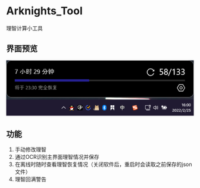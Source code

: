 # Arknights_Tool
理智计算小工具

## 界面预览
![image](https://github.com/KINOVE/Arknighs_Tool/blob/main/Arknights_Tool/images/1.png)

## 功能
1. 手动修改理智
2. 通过OCR识别主界面理智情况并保存
3. 在离线时随时查看理智恢复情况（关闭软件后，重启时会读取之前保存的json文件）
4. 理智回满警告
